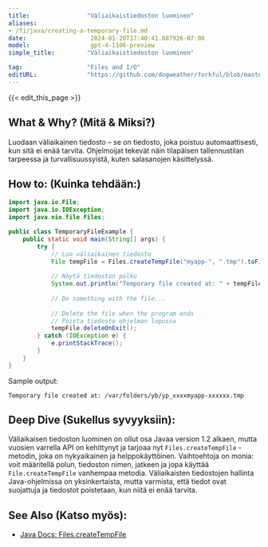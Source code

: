 ```yaml
---
title:                "Väliaikaistiedoston luominen"
aliases:
- /fi/java/creating-a-temporary-file.md
date:                  2024-01-20T17:40:41.887926-07:00
model:                 gpt-4-1106-preview
simple_title:         "Väliaikaistiedoston luominen"

tag:                  "Files and I/O"
editURL:              "https://github.com/dogweather/forkful/blob/master/content/fi/java/creating-a-temporary-file.md"
---
```


{{< edit_this_page >}}

## What & Why? (Mitä & Miksi?)
Luodaan väliaikainen tiedosto – se on tiedosto, joka poistuu automaattisesti, kun sitä ei enää tarvita. Ohjelmoijat tekevät näin tilapäisen tallennustilan tarpeessa ja turvallisuussyistä, kuten salasanojen käsittelyssä.

## How to: (Kuinka tehdään:)
```java
import java.io.File;
import java.io.IOException;
import java.nio.file.Files;

public class TemporaryFileExample {
    public static void main(String[] args) {
        try {
            // Luo väliaikainen tiedosto
            File tempFile = Files.createTempFile("myapp-", ".tmp").toFile();
            
            // Näytä tiedoston polku
            System.out.println("Temporary file created at: " + tempFile.getAbsolutePath());
            
            // Do something with the file...
            
            // Delete the file when the program ends
            // Poista tiedosto ohjelman lopussa
            tempFile.deleteOnExit();
        } catch (IOException e) {
            e.printStackTrace();
        }
    }
}
```
Sample output:
```
Temporary file created at: /var/folders/yb/yp_xxxxmyapp-xxxxxx.tmp
```

## Deep Dive (Sukellus syvyyksiin):
Väliaikaisen tiedoston luominen on ollut osa Javaa version 1.2 alkaen, mutta vuosien varrella API on kehittynyt ja tarjoaa nyt `Files.createTempFile` -metodin, joka on nykyaikainen ja helppokäyttöinen. Vaihtoehtoja on monia: voit määritellä polun, tiedoston nimen, jatkeen ja jopa käyttää `File.createTempFile` vanhempaa metodia. Väliaikaisten tiedostojen hallinta Java-ohjelmissa on yksinkertaista, mutta varmista, että tiedot ovat suojattuja ja tiedostot poistetaan, kun niitä ei enää tarvita.

## See Also (Katso myös):
- [Java Docs: Files.createTempFile](https://docs.oracle.com/en/java/javase/17/docs/api/java.base/java/nio/file/Files.html#createTempFile(java.nio.file.Path,java.lang.String,java.lang.String,java.nio.file.attribute.FileAttribute...))
